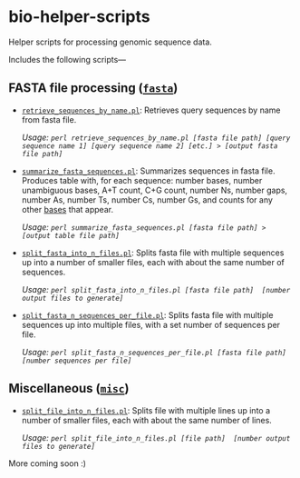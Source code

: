 # bio-helper-scripts
Helper scripts for processing genomic sequence data.

Includes the following scripts—

## FASTA file processing ([`fasta`](/fasta))
- [`retrieve_sequences_by_name.pl`](/fasta/retrieve_sequences_by_name.pl): Retrieves query sequences by name from fasta file.

   _Usage: `perl retrieve_sequences_by_name.pl [fasta file path] [query sequence name 1] [query sequence name 2] [etc.] > [output fasta file path]`_
   
- [`summarize_fasta_sequences.pl`](/fasta/summarize_fasta_sequences.pl): Summarizes sequences in fasta file. Produces table with, for each sequence: number bases, number unambiguous bases, A+T count, C+G count, number Ns, number gaps, number As, number Ts, number Cs, number Gs, and counts for any other [bases](https://en.wikipedia.org/wiki/Nucleic_acid_notation) that appear.

   _Usage: `perl summarize_fasta_sequences.pl [fasta file path] > [output table file path]`_

- [`split_fasta_into_n_files.pl`](/fasta/split_fasta_into_n_files.pl): Splits fasta file with multiple sequences up into a number of smaller files, each with about the same number of sequences.

   _Usage: `perl split_fasta_into_n_files.pl [fasta file path]  [number output files to generate]`_
   
- [`split_fasta_n_sequences_per_file.pl`](/fasta/split_fasta_n_sequences_per_file.pl): Splits fasta file with multiple sequences up into multiple files, with a set number of sequences per file.

   _Usage: `perl split_fasta_n_sequences_per_file.pl [fasta file path]  [number sequences per file]`_

## Miscellaneous ([`misc`](/misc))
- [`split_file_into_n_files.pl`](/misc/split_file_into_n_files.pl): Splits file with multiple lines up into a number of smaller files, each with about the same number of lines.

   _Usage: `perl split_file_into_n_files.pl [file path]  [number output files to generate]`_

More coming soon :)
